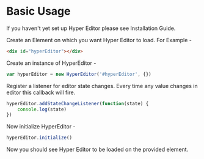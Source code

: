 # Basic Usage

If you haven't yet set up Hyper Editor please see Installation Guide.

Create an Element on which you want Hyper Editor to load. For Example -
```html
<div id="hyperEditor"></div>
```
Create an instance of HyperEditor -
```javascript
var hyperEditor = new HyperEditor('#hyperEditor', {})
```

Register a listener for editor state changes. Every time any value changes in editor this callback will fire.
```javascript
hyperEditor.addStateChangeListener(function(state) {
    console.log(state)
})
```

Now initialize HyperEditor -
```javascript
hyperEditor.initialize()

```

Now you should see Hyper Editor to be loaded on the provided element.
